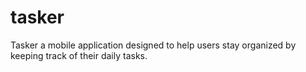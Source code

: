 # tasker

Tasker a mobile application designed to help users stay organized by keeping track of their daily tasks.
